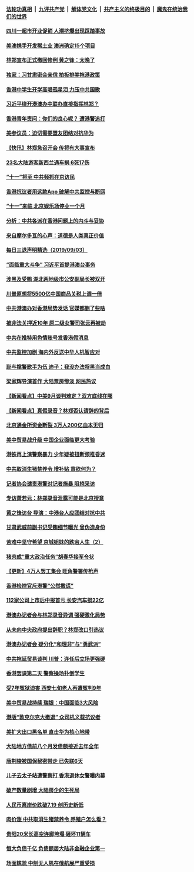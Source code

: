 ####  [法轮功真相](../../../../basic/blob/master/README.md?t=09041252) &nbsp;|&nbsp; [九评共产党](../../../../9ping.md/blob/master/README.md?t=09041252) &nbsp;|&nbsp; [解体党文化](../../../../jtdwh.md/blob/master/README.md?t=09041252)  &nbsp;|&nbsp; [共产主义的终极目的](../../../../gczydzjmd.md/blob/master/README.md?t=09041252) &nbsp;|&nbsp; [魔鬼在统治我们的世界](../../../../mgztzwmdsj.md/blob/master/README.md?t=09041252) 

#### [四川一超市开业促销 人潮挤爆出现踩踏事故](../pages/nsc413/n11498363.md?t=09041252) 

#### [美澳携手开发稀土业 澳洲确定15个项目](../pages/nsc413/n11498449.md?t=09041252) 

#### [林郑宣布正式撤回修例 黄之锋：太晚了](../pages/nsc413/n11498649.md?t=09041252) 

#### [独家：习甘肃密会亲信  拍板排美拖港政策](../pages/nsc413/n11498256.md?t=09041252) 

#### [香港中学生开学高唱孤星泪 力压中共国歌](../pages/nsc413/n11498453.md?t=09041252) 

#### [习近平绕开港澳办中联办直接指挥林郑？](../pages/nsc413/n11498398.md?t=09041252) 


#### [香港青年责问：你们的良心呢？ 遭港警追打](../pages/nsc413/n11498343.md?t=09041252) 

#### [美参议员：迫切需要盟友团结对抗华为](../pages/nsc413/n11498312.md?t=09041252) 

#### [【快讯】林郑急召开会 传将有大事宣布](../pages/nsc413/n11498253.md?t=09041252) 

#### [23名大陆游客新西兰遇车祸 6死17伤](../pages/nsc413/n11497860.md?t=09041252) 

#### [“十一”将至 中共频抓在京访民](../pages/nsc413/n11497797.md?t=09041252) 

#### [香港抗议者用这款App 破解中共监控与断网](../pages/nsc413/n11497915.md?t=09041252) 

#### [“十一”来临 北京娱乐场停业一个月](../pages/nsc413/n11497700.md?t=09041252) 

#### [分析：中共各派在香港问题上的内斗与妥协](../pages/nsc413/n11497628.md?t=09041252) 

#### [来自摩尔多瓦的心声：道德是人类真正价值](../pages/nsc413/n11490640.md?t=09041252) 

#### [每日三退声明精选（2019/09/03）](../pages/nsc413/n11497649.md?t=09041252) 

#### [“面临重大斗争” 习近平首提港澳台事务](../pages/nsc413/n11497460.md?t=09041252) 

#### [涉黑及受贿 湖北两地级市公安副局长被双开](../pages/nsc413/n11497470.md?t=09041252) 

#### [川普原想将5500亿中国商品关税上调一倍](../pages/nsc413/n11497285.md?t=09041252) 

#### [中共港澳办对香港局势发话 官媒都删了些啥](../pages/nsc413/n11497281.md?t=09041252) 

#### [被非法关押近10年 原二级女警司张云再被劫](../pages/nsc413/n11497182.md?t=09041252) 

#### [中共在推特用色情账号发香港假消息](../pages/nsc413/n11497128.md?t=09041252) 

#### [中共监控加剧 海内外反送中华人机智应对](../pages/nsc413/n11497048.md?t=09041252) 

#### [耻与撑警歌手为伍 迪子：我没办法将黑当成白](../pages/nsc413/n11496908.md?t=09041252) 

#### [梁家辉导演首作 大陆票房惨淡 网民热议](../pages/nsc413/n11496690.md?t=09041252) 

#### [【新闻看点】中美9月谈判难定？双方底线在哪](../pages/nsc413/n11496806.md?t=09041252) 

#### [【新闻看点】真假录音？林郑否认请辞的背后](../pages/nsc413/n11496722.md?t=09041252) 

#### [北京通金所资金断裂 3万人200亿血本无归](../pages/nsc413/n11496783.md?t=09041252) 

#### [美中贸易战升级 中国企业面临更大考验](../pages/nsc413/n11496796.md?t=09041252) 

#### [港铁再上演警察暴力 少年疑被扭断颈椎昏迷](../pages/nsc413/n11496959.md?t=09041252) 

#### [中共取消生猪禁养令 增补贴 意欲何为？](../pages/nsc413/n11496847.md?t=09041252) 

#### [记者协会谴责港警对记者施暴 阻挠采访](../pages/nsc413/n11496893.md?t=09041252) 

#### [专访萧若元：林郑录音泄露可能是北京授意](../pages/nsc413/n11496811.md?t=09041252) 

#### [黄之锋访台 导演：中港台人应团结对抗中共](../pages/nsc413/n11496213.md?t=09041252) 

#### [甘肃武威前副书记受贿细节曝光 曾伪造身份](../pages/nsc413/n11496884.md?t=09041252) 

#### [苦难中坚守希望 京城姐妹的跌宕人生（2）](../pages/nsc413/n11488493.md?t=09041252) 

#### [猪肉成“重大政治任务”胡春华接军令状](../pages/nsc413/n11496464.md?t=09041252) 

#### [【更新】4万人罢工集会 旺角警署传枪声](../pages/nsc413/n11495594.md?t=09041252) 

#### [香港检控官斥港警“公然撒谎”](../pages/nsc413/n11496450.md?t=09041252) 

#### [112家公司上市后中报首亏 长安汽车损22亿](../pages/nsc413/n11496609.md?t=09041252) 

#### [港澳办记者会与林郑录音异调 强硬激化局势](../pages/nsc413/n11496616.md?t=09041252) 

#### [从未向中央政府提出辞职？林郑改口引热议](../pages/nsc413/n11496660.md?t=09041252) 

#### [港澳办记者会 疑分化“和理非”与“勇武派”](../pages/nsc413/n11496619.md?t=09041252) 

#### [中共拖延贸易谈判 川普：连任后立场更强硬](../pages/nsc413/n11496558.md?t=09041252) 

#### [香港罢课第二天 警察操场扑倒学生](../pages/nsc413/n11496225.md?t=09041252) 

#### [受7年冤狱迫害 西安七旬老人再遭冤判9年](../pages/nsc413/n11494405.md?t=09041252) 

#### [美中贸易战持续 瑞银：中国面临3大风险](../pages/nsc413/n11496444.md?t=09041252) 


#### [港版“敦克尔克大撤退” 众司机义载抗议者](../pages/nsc413/n11493030.md?t=09041252) 

#### [美扩大出口黑名单 直击华为核心地带](../pages/nsc413/n11469002.md?t=09041252) 

#### [大陆地方债前八个月发债额接近去年全年](../pages/nsc413/n11495970.md?t=09041252) 

#### [唐荆陵被国保秘密带走 已失联6天](../pages/nsc413/n11495852.md?t=09041252) 

#### [儿子去太子站遭警察打 香港退休女警曝内幕](../pages/nsc413/n11495922.md?t=09041252) 

#### [破产数量剧增 大陆房企的生死局](../pages/nsc413/n11475698.md?t=09041252) 

#### [人民币离岸价跌破7.19 创历史新低](../pages/nsc413/n11495853.md?t=09041252) 

#### [肉价涨 中共取消生猪禁养令 养殖户怎么看？](../pages/nsc413/n11495861.md?t=09041252) 

#### [贵阳20米长高空连廊垮塌 砸坏11辆车](../pages/nsc413/n11495921.md?t=09041252) 

#### [恒大负债千亿 负债额居大陆非金融企业第一](../pages/nsc413/n11495183.md?t=09041252) 

#### [场面尴尬 中制无人机在俄航展严重受损](../pages/nsc413/n11495777.md?t=09041252) 

